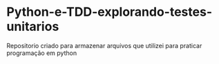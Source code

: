 # Python-e-TDD-explorando-testes-unitarios
Repositorio criado para armazenar arquivos que utilizei para praticar programação em python
